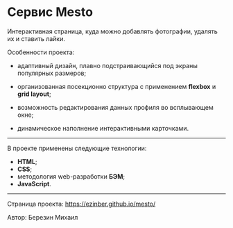 # Сервис Mesto

Интерактивная страница, куда можно добавлять фотографии, удалять их и ставить лайки.

Особенности проекта:

- адаптивный дизайн, плавно подстраивающийся под экраны популярных размеров;

- организованная посекционно структура с применением **flexbox** и **grid layout**;

- возможность редактирования данных профиля во всплывающем окне;

- динамическое наполнение интерактивными карточками.

---

В проекте применены следующие технологии:

- **HTML**;
- **CSS**;
- методология web-разработки **БЭМ**;
- **JavaScript**.

---

Страница проекта: https://ezinber.github.io/mesto/

Автор: Березин Михаил